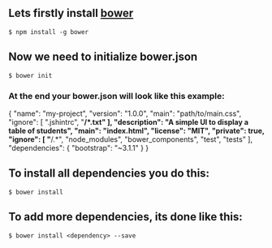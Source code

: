 ## Lets firstly install [bower](http://bower.io)

```$ npm install -g bower ```

## Now we need to initialize **bower.json**

```$ bower init ```

### At the end your bower.json will look like this example:

{
  "name": "my-project",
  "version": "1.0.0",
  "main": "path/to/main.css",
  "ignore": [
    ".jshintrc",
    "**/*.txt"
  ],
  "description": "A simple UI to display a table of students",
  "main": "index.html",
  "license": "MIT",
  "private": true,
  "ignore": [
    "**/.*",
    "node_modules",
    "bower_components",
    "test",
    "tests"
  ],
  "dependencies": {
    "bootstrap": "~3.1.1"
  }
}

## To install all dependencies you do this:
```$ bower install```

## To add more dependencies, its done like this:

```$ bower install <dependency> --save```

